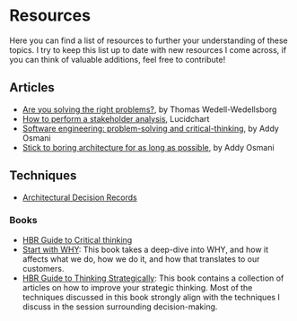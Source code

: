 ﻿# Resources

Here you can find a list of resources to further your understanding of these topics. I try to keep this list up to date with new resources I come across, if you can think of valuable additions, feel free to contribute!

## Articles

- [Are you solving the right problems?](https://hbr.org/2017/01/are-you-solving-the-right-problems), by Thomas Wedell-Wedellsborg
- [How to perform a stakeholder analysis](https://www.lucidchart.com/blog/how-to-perform-a-stakeholder-analysis), Lucidchart
- [Software engineering: problem-solving and critical-thinking](https://addyosmani.com/blog/softeng-problem-solving/), by Addy Osmani
- [Stick to boring architecture for as long as possible](https://addyosmani.com/blog/boring-architecture/), by Addy Osmani

## Techniques

- [Architectural Decision Records](https://adr.github.io/)

### Books

- [HBR Guide to Critical thinking](https://store.hbr.org/product/hbr-guide-to-critical-thinking/10587)
- [Start with WHY](https://simonsinek.com/books/start-with-why/): This book takes a deep-dive into WHY, and how it affects what we do, how we do it, and how that translates to our customers.
- [HBR Guide to Thinking Strategically](https://store.hbr.org/product/hbr-guide-to-thinking-strategically/10237): This book contains a collection of articles on how to improve your strategic thinking. Most of the techniques discussed in this book strongly align with the techniques I discuss in the session surrounding decision-making.